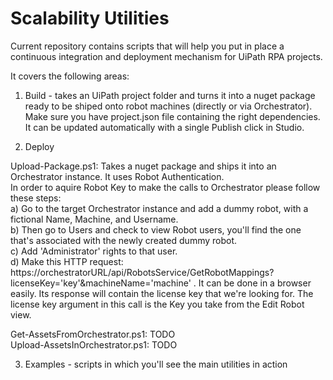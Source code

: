# Scalability Utilities

Current repository contains scripts that will help you put in place a continuous integration and deployment mechanism for UiPath RPA projects.

It covers the following areas:

1. Build - takes an UiPath project folder and turns it into a nuget package ready to be shiped onto  robot machines (directly or via Orchestrator). 
Make sure you have project.json file containing the right dependencies. It can be updated automatically with a single Publish click in Studio.

2. Deploy 

Upload-Package.ps1: Takes a nuget package and ships it into an Orchestrator instance. It uses Robot Authentication.  
In order to aquire Robot Key to make the calls to Orchestrator please follow these steps:  
 a) Go to the target Orchestrator instance and add a dummy robot, with a fictional Name, Machine, and Username.  
 b) Then go to Users and check to view Robot users, you'll find the one that's associated with the newly created dummy robot.  
 c) Add 'Administrator' rights to that user.  
 d) Make this HTTP request: https://orchestratorURL/api/RobotsService/GetRobotMappings?licenseKey='key'&machineName='machine' . 
 It can be done in a browser easily. Its response will contain the license key that we're looking for. 
 The license key argument in this call is the Key you take from the Edit Robot view.
 
 Get-AssetsFromOrchestrator.ps1: TODO  
 Upload-AssetsInOrchestrator.ps1: TODO
 
 3. Examples - scripts in which you'll see the main utilities in action
 